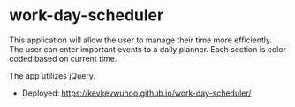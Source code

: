 # work-day-scheduler

This application will allow the user to manage their time more efficiently. The user can enter important events to a daily planner. Each section is color coded based on current time.

The app utilizes jQuery.

- Deployed: https://kevkevwuhoo.github.io/work-day-scheduler/
